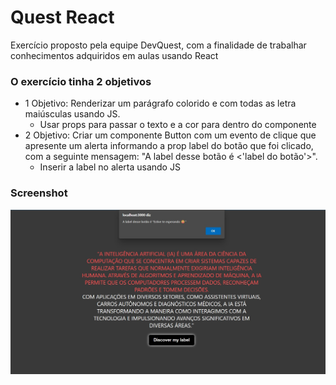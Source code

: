 # Quest React

Exercício proposto pela equipe DevQuest, com a finalidade de trabalhar conhecimentos adquiridos em aulas usando React

### O exercício tinha 2 objetivos

- 1 Objetivo: Renderizar um parágrafo colorido e com todas as letra maiúsculas usando JS.
  - Usar props para passar o texto e a cor para dentro do componente
- 2 Objetivo: Criar um componente Button com um evento de clique que
apresente um alerta informando a prop label do botão que
foi clicado, com a seguinte mensagem: "A label desse botão é
<'label do botão'>".
  - Inserir a label no alerta usando JS

### Screenshot

![](./public/Screenshot_1.jpg)
